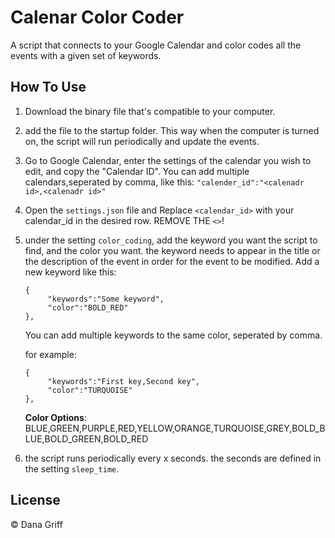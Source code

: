 # Calenar Color Coder
A script that connects to your Google Calendar and color codes all the events with a given set of keywords.

## How To Use
1. Download the binary file that's compatible to your computer.
2. add the file to the startup folder. This way when the computer is turned on, the script will run periodically and update the events.
3. Go to Google Calendar, enter the settings of the calendar you wish to edit, and copy the "Calendar ID".
    You can add multiple calendars,seperated by comma, like this: ```"calender_id":"<calenadr id>,<calenadr id>"```
4. Open the ```settings.json``` file and Replace ```<calendar_id>``` with your calendar_id in the desired row. REMOVE THE ```<>```!
5. under the setting ```color_coding```, add the keyword you want the script to find, and the color you want. 
    the keyword needs to appear in the title or the description of the event in order for the event to be modified. 
    Add a new keyword like this:
    ```
    {  
         "keywords":"Some keyword",
         "color":"BOLD_RED"
    },
    ```
    You can add multiple keywords to the same color, seperated by comma. 
  
    for example:
    ```
    {     
         "keywords":"First key,Second key",
         "color":"TURQUOISE"
    },
    ```
    **Color Options**: BLUE,GREEN,PURPLE,RED,YELLOW,ORANGE,TURQUOISE,GREY,BOLD_BLUE,BOLD_GREEN,BOLD_RED
6. the script runs periodically every x seconds. the seconds are defined in the setting ```sleep_time```.

## License
© Dana Griff
